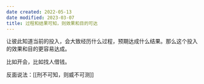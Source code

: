 ```yaml
---
date created: 2022-05-13
date modified: 2023-03-07
title: 过程和结果可知，则效果和目的可达
---
```


让彼此知道当前的投入，会大致经历什么过程，预期达成什么结果。那么这个投入的效果和目的更容易达成。

比如开会，比如找人借钱。

反面说法：[[刑不可知，则威不可测]]
